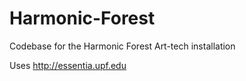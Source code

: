 # Harmonic-Forest
Codebase for the Harmonic Forest Art-tech installation


Uses http://essentia.upf.edu